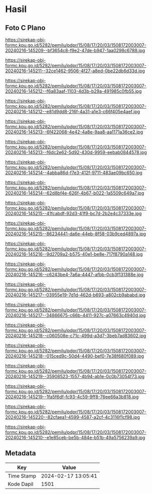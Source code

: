# Hasil

## Foto C Plano

https://sirekap-obj-formc.kpu.go.id/5282/pemilu/pdpr/15/08/17/20/03/1508172003007-20240216-145209--bf3654c8-f9e2-47de-b947-1aa0298c6788.jpg

https://sirekap-obj-formc.kpu.go.id/5282/pemilu/pdpr/15/08/17/20/03/1508172003007-20240216-145211--32ce1462-9506-4f27-a8ed-0be22db6d33d.jpg

https://sirekap-obj-formc.kpu.go.id/5282/pemilu/pdpr/15/08/17/20/03/1508172003007-20240216-145212--f6a83aaf-1103-4d3b-b29a-491985c0fb55.jpg

https://sirekap-obj-formc.kpu.go.id/5282/pemilu/pdpr/15/08/17/20/03/1508172003007-20240216-145212--e81d9dd8-216f-4a31-a1e3-c66f405e4aef.jpg

https://sirekap-obj-formc.kpu.go.id/5282/pemilu/pdpr/15/08/17/20/03/1508172003007-20240216-145213--6f422068-4e42-4a8e-9aa8-aa1171a36ce2.jpg

https://sirekap-obj-formc.kpu.go.id/5282/pemilu/pdpr/15/08/17/20/03/1508172003007-20240216-145213--f6dc2e62-5d92-430d-9959-eebab0844578.jpg

https://sirekap-obj-formc.kpu.go.id/5282/pemilu/pdpr/15/08/17/20/03/1508172003007-20240216-145214--4abba86d-f7e3-412f-9711-483ae09bc650.jpg

https://sirekap-obj-formc.kpu.go.id/5282/pemilu/pdpr/15/08/17/20/03/1508172003007-20240216-145214--62d8bf4e-626f-4b67-b022-1a5509c649a7.jpg

https://sirekap-obj-formc.kpu.go.id/5282/pemilu/pdpr/15/08/17/20/03/1508172003007-20240216-145215--41fcabdf-92d3-41f9-bc7d-2b2e4c37333e.jpg

https://sirekap-obj-formc.kpu.go.id/5282/pemilu/pdpr/15/08/17/20/03/1508172003007-20240216-145215--86234441-da6e-44eb-8f58-03b9ced4897a.jpg

https://sirekap-obj-formc.kpu.go.id/5282/pemilu/pdpr/15/08/17/20/03/1508172003007-20240216-145216--9d2709a2-b575-40e1-be8e-717f8790a148.jpg

https://sirekap-obj-formc.kpu.go.id/5282/pemilu/pdpr/15/08/17/20/03/1508172003007-20240216-145216--c6243be4-7a6a-4447-afbb-0cb3f131388e.jpg

https://sirekap-obj-formc.kpu.go.id/5282/pemilu/pdpr/15/08/17/20/03/1508172003007-20240216-145217--03955e19-7d1d-462d-b693-a802cb9ababd.jpg

https://sirekap-obj-formc.kpu.go.id/5282/pemilu/pdpr/15/08/17/20/03/1508172003007-20240216-145217--34866675-c66b-4411-927c-a07663c4940d.jpg

https://sirekap-obj-formc.kpu.go.id/5282/pemilu/pdpr/15/08/17/20/03/1508172003007-20240216-145218--c060508e-c71c-499d-a3d7-3beb7ad83602.jpg

https://sirekap-obj-formc.kpu.go.id/5282/pemilu/pdpr/15/08/17/20/03/1508172003007-20240216-145218--015ced9c-50d4-4490-bef0-7e38f680f089.jpg

https://sirekap-obj-formc.kpu.go.id/5282/pemilu/pdpr/15/08/17/20/03/1508172003007-20240216-145219--35908523-1557-4b94-ab1e-0c0b73054f73.jpg

https://sirekap-obj-formc.kpu.go.id/5282/pemilu/pdpr/15/08/17/20/03/1508172003007-20240216-145219--1fa5f6df-fc93-4c59-9ff8-76ee66a3b818.jpg

https://sirekap-obj-formc.kpu.go.id/5282/pemilu/pdpr/15/08/17/20/03/1508172003007-20240216-145220--82cfaea1-4599-4587-a2cf-4c3116f1cf98.jpg

https://sirekap-obj-formc.kpu.go.id/5282/pemilu/pdpr/15/08/17/20/03/1508172003007-20240216-145210--e1e85ceb-be5b-484e-b51b-49a5756239a9.jpg


## Metadata

| Key        | Value               |
| ---------- | ------------------- |
| Time Stamp | 2024-02-17 13:05:41 |
| Kode Dapil | 1501                |



